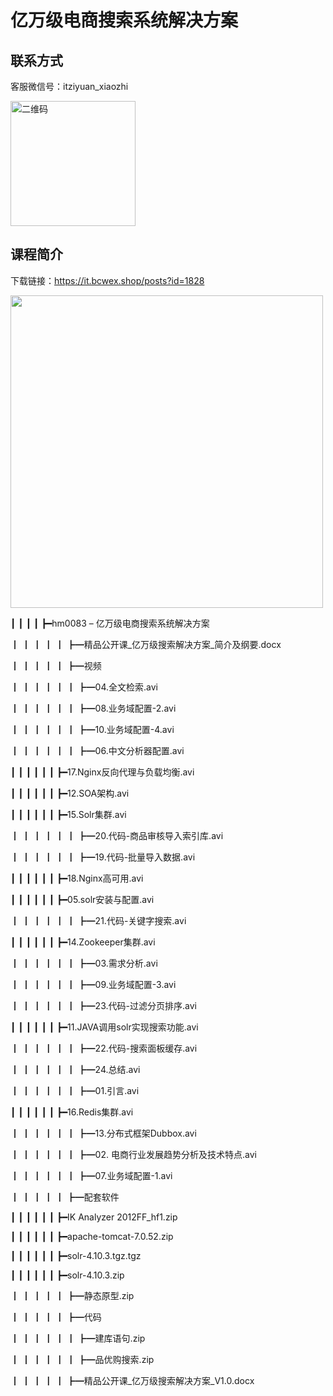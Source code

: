 # 亿万级电商搜索系统解决方案

## 联系方式

客服微信号：itziyuan_xiaozhi

<img src="https://ziyuanyun.oss-cn-guangzhou.aliyuncs.com/common/20240614073449/666b82192834a.jpg" width="200" height="200" alt="二维码">

## 课程简介

下载链接：https://it.bcwex.shop/posts?id=1828

<img src="https://ziyuanyun.oss-cn-guangzhou.aliyuncs.com/yun/20240515183543/66448fffb17ff.jpg" width="500" alt="">

  ┃ ┃ ┃ ┃ ┣━hm0083 &#8211; 亿万级电商搜索系统解决方案

 ┃ ┃ ┃ ┃ ┃ ┣━精品公开课_亿万级搜索解决方案_简介及纲要.docx

 ┃ ┃ ┃ ┃ ┃ ┣━视频

 ┃ ┃ ┃ ┃ ┃ ┃ ┣━04.全文检索.avi

 ┃ ┃ ┃ ┃ ┃ ┃ ┣━08.业务域配置-2.avi

 ┃ ┃ ┃ ┃ ┃ ┃ ┣━10.业务域配置-4.avi

 ┃ ┃ ┃ ┃ ┃ ┃ ┣━06.中文分析器配置.avi

 ┃ ┃ ┃ ┃ ┃ ┃ ┣━17.Nginx反向代理与负载均衡.avi

 ┃ ┃ ┃ ┃ ┃ ┃ ┣━12.SOA架构.avi

 ┃ ┃ ┃ ┃ ┃ ┃ ┣━15.Solr集群.avi

 ┃ ┃ ┃ ┃ ┃ ┃ ┣━20.代码-商品审核导入索引库.avi

 ┃ ┃ ┃ ┃ ┃ ┃ ┣━19.代码-批量导入数据.avi

 ┃ ┃ ┃ ┃ ┃ ┃ ┣━18.Nginx高可用.avi

 ┃ ┃ ┃ ┃ ┃ ┃ ┣━05.solr安装与配置.avi

 ┃ ┃ ┃ ┃ ┃ ┃ ┣━21.代码-关键字搜索.avi

 ┃ ┃ ┃ ┃ ┃ ┃ ┣━14.Zookeeper集群.avi

 ┃ ┃ ┃ ┃ ┃ ┃ ┣━03.需求分析.avi

 ┃ ┃ ┃ ┃ ┃ ┃ ┣━09.业务域配置-3.avi

 ┃ ┃ ┃ ┃ ┃ ┃ ┣━23.代码-过滤分页排序.avi

 ┃ ┃ ┃ ┃ ┃ ┃ ┣━11.JAVA调用solr实现搜索功能.avi

 ┃ ┃ ┃ ┃ ┃ ┃ ┣━22.代码-搜索面板缓存.avi

 ┃ ┃ ┃ ┃ ┃ ┃ ┣━24.总结.avi

 ┃ ┃ ┃ ┃ ┃ ┃ ┣━01.引言.avi

 ┃ ┃ ┃ ┃ ┃ ┃ ┣━16.Redis集群.avi

 ┃ ┃ ┃ ┃ ┃ ┃ ┣━13.分布式框架Dubbox.avi

 ┃ ┃ ┃ ┃ ┃ ┃ ┣━02. 电商行业发展趋势分析及技术特点.avi

 ┃ ┃ ┃ ┃ ┃ ┃ ┣━07.业务域配置-1.avi

 ┃ ┃ ┃ ┃ ┃ ┣━配套软件

 ┃ ┃ ┃ ┃ ┃ ┃ ┣━IK Analyzer 2012FF_hf1.zip

 ┃ ┃ ┃ ┃ ┃ ┃ ┣━apache-tomcat-7.0.52.zip

 ┃ ┃ ┃ ┃ ┃ ┃ ┣━solr-4.10.3.tgz.tgz

 ┃ ┃ ┃ ┃ ┃ ┃ ┣━solr-4.10.3.zip

 ┃ ┃ ┃ ┃ ┃ ┣━静态原型.zip

 ┃ ┃ ┃ ┃ ┃ ┣━代码

 ┃ ┃ ┃ ┃ ┃ ┃ ┣━建库语句.zip

 ┃ ┃ ┃ ┃ ┃ ┃ ┣━品优购搜索.zip

 ┃ ┃ ┃ ┃ ┃ ┣━精品公开课_亿万级搜索解决方案_V1.0.docx

  